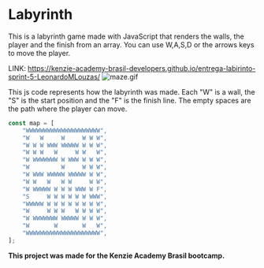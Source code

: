 # Labyrinth

This is a labyrinth game made with JavaScript that renders the walls, the player and the finish from an array.
You can use W,A,S,D or the arrows keys to move the player.

LINK: https://kenzie-academy-brasil-developers.github.io/entrega-labirinto-sprint-5-LeonardoMLouzas/
![maze.gif](https://files-kenzie-academy-brasil.s3.amazonaws.com/maze.gif)

This js code represents how the labyrinth was made. Each "W" is a wall, the "S" is the start position and the "F" is the finish line. The empty spaces are the path where the player can move.

```js
const map = [
    "WWWWWWWWWWWWWWWWWWWWW",
    "W   W     W     W W W",
    "W W W WWW WWWWW W W W",
    "W W W   W     W W   W",
    "W WWWWWWW W WWW W W W",
    "W         W     W W W",
    "W WWW WWWWW WWWWW W W",
    "W W   W   W W     W W",
    "W WWWWW W W W WWW W F",
    "S     W W W W W W WWW",
    "WWWWW W W W W W W W W",
    "W     W W W   W W W W",
    "W WWWWWWW WWWWW W W W",
    "W       W       W   W",
    "WWWWWWWWWWWWWWWWWWWWW",
];
```

**This project was made for the Kenzie Academy Brasil bootcamp.**
